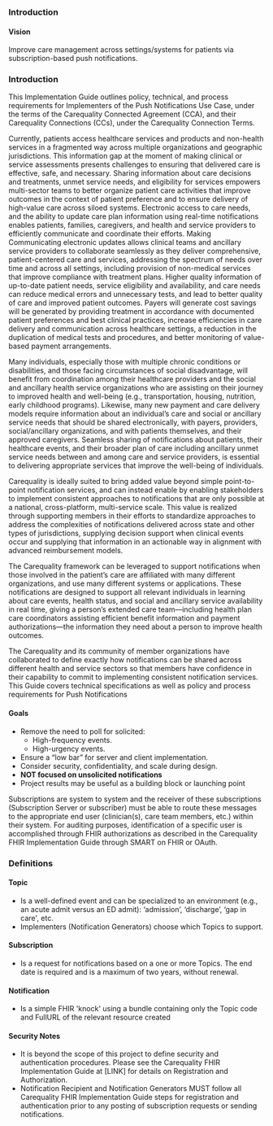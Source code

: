 ### Introduction
#### Vision
Improve care management across settings/systems for patients via subscription-based push notifications.

### Introduction
This Implementation Guide outlines policy, technical, and process requirements for Implementers of the Push Notifications Use Case, under the terms of the Carequality Connected Agreement (CCA), and their Carequality Connections (CCs), under the Carequality Connection Terms.

Currently, patients access healthcare services and products and non-health services in a fragmented way across multiple organizations and geographic jurisdictions. This information gap at the moment of making clinical or service assessments presents challenges to ensuring that delivered care is effective, safe, and necessary. Sharing information about care decisions and treatments, unmet service needs, and eligibility for services empowers multi-sector teams to better organize patient care activities that improve outcomes in the context of patient preference and to ensure delivery of high-value care across siloed systems. Electronic access to care needs, and the ability to update care plan information using real-time notifications enables patients, families, caregivers, and health and service providers to efficiently communicate and coordinate their efforts. Making Communicating electronic updates allows clinical teams and ancillary service providers to collaborate seamlessly as they deliver comprehensive, patient-centered care and services, addressing the spectrum of needs over time and across all settings, including provision of non-medical services that improve compliance with treatment plans. Higher quality information of up-to-date patient needs, service eligibility and availability, and care needs can reduce medical errors and unnecessary tests, and lead to better quality of care and improved patient outcomes. Payers will generate cost savings will be generated by providing treatment in accordance with documented patient preferences and best clinical practices, increase efficiencies in care delivery and communication across healthcare settings, a reduction in the duplication of medical tests and procedures, and better monitoring of value-based payment arrangements.

Many individuals, especially those with multiple chronic conditions or disabilities, and those facing circumstances of social disadvantage, will benefit from coordination among their healthcare providers and the social and ancillary health service organizations who are assisting on their journey to improved health and well-being (e.g., transportation, housing, nutrition, early childhood programs). Likewise, many new payment and care delivery models require information about an individual’s care and social or ancillary service needs that should be shared electronically, with payers, providers, social/ancillary organizations, and with patients themselves, and their approved caregivers. Seamless sharing of notifications about patients, their healthcare events, and their broader plan of care including ancillary unmet service needs between and among care and service providers, is essential to delivering appropriate services that improve the well-being of individuals.

Carequality is ideally suited to bring added value beyond simple point-to-point notification services, and can instead enable by enabling stakeholders to implement consistent approaches to notifications that are only possible at a national, cross-platform, multi-service scale. This value is realized through supporting members in their efforts to standardize approaches to address the complexities of notifications delivered across state and other types of jurisdictions, supplying decision support when clinical events occur and supplying that information in an actionable way in alignment with advanced reimbursement models.

The Carequality framework can be leveraged to support notifications when those involved in the patient’s care are affiliated with many different organizations, and use many different systems or applications. These notifications are designed to support all relevant individuals in learning about care events, health status, and social and ancillary service availability in real time, giving a person’s extended care team—including health plan care coordinators assisting efficient benefit information and payment authorizations—the information they need about a person to improve health outcomes.

The Carequality and its community of member organizations have collaborated to define exactly how notifications can be shared across different health and service sectors so that members have confidence in their capability to commit to implementing consistent notification services. This Guide covers technical specifications as well as policy and process requirements for Push Notifications


#### Goals
* Remove the need to poll for solicited:
  *  High-frequency events.
  *  High-urgency events.
* Ensure a “low bar” for server and client implementation.
* Consider security, confidentiality, and scale during design.
* **NOT focused on unsolicited notifications**
* Project results may be useful as a building block or launching point

Subscriptions are system to system and the receiver of these subscriptions (Subscription Server or subscriber) must be able to route these messages to the appropriate end user (clinician(s), care team members, etc.) within their system. For auditing purposes, identification of a specific user is accomplished through FHIR authorizations as described in the Carequality FHIR Implementation Guide through SMART on FHIR or OAuth.


### Definitions
#### Topic
* Is a well-defined event and can be specialized to an environment (e.g., an acute admit versus an ED admit): ‘admission’, ‘discharge’, ‘gap in care', etc.
* Implementers (Notification Generators) choose which Topics to support.

#### Subscription
* Is a request for notifications based on a one or more Topics.  The end date is required and is a maximum of two years, without renewal.

#### Notification
* Is a simple FHIR 'knock' using a bundle containing only the Topic code and FullURL of the relevant resource created

#### Security Notes
* It is beyond the scope of this project to define security and authentication procedures. Please see the Carequality FHIR Implementation Guide at [LINK] for details on Registration and Authorization.
* Notification Recipient and Notification Generators MUST follow all Carequality FHIR Implementation Guide steps for registration and authentication prior to any posting of subscription requests or sending notifications.
